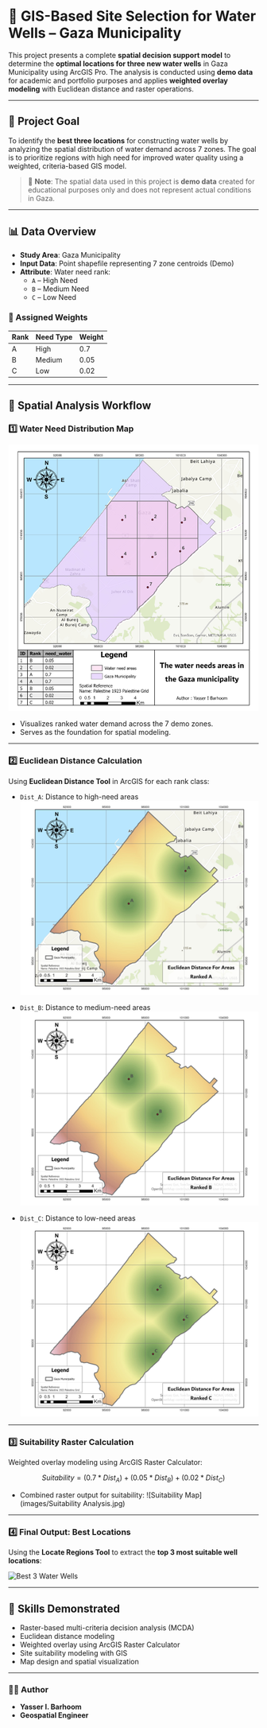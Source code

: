 # 🚰 GIS-Based Site Selection for Water Wells – Gaza Municipality

This project presents a complete **spatial decision support model** to determine the **optimal locations for three new water wells** in Gaza Municipality using ArcGIS Pro. The analysis is conducted using **demo data** for academic and portfolio purposes and applies **weighted overlay modeling** with Euclidean distance and raster operations.

---

## 🎯 Project Goal

To identify the **best three locations** for constructing water wells by analyzing the spatial distribution of water demand across 7 zones. The goal is to prioritize regions with high need for improved water quality using a weighted, criteria-based GIS model.

> 📝 **Note**: The spatial data used in this project is **demo data** created for educational purposes only and does not represent actual conditions in Gaza.

---

## 📊 Data Overview

- **Study Area**: Gaza Municipality
- **Input Data**: Point shapefile representing 7 zone centroids (Demo)
- **Attribute**: Water need rank:
  - `A` – High Need
  - `B` – Medium Need
  - `C` – Low Need

### 🔢 Assigned Weights

| Rank | Need Type     | Weight |
|------|---------------|--------|
| A    | High          | 0.7    |
| B    | Medium        | 0.05   |
| C    | Low           | 0.02   |

---

## 🧭 Spatial Analysis Workflow

### 1️⃣ Water Need Distribution Map

![Water Need Areas](images/data.jpg)

- Visualizes ranked water demand across the 7 demo zones.
- Serves as the foundation for spatial modeling.

---

### 2️⃣ Euclidean Distance Calculation

Using **Euclidean Distance Tool** in ArcGIS for each rank class:

- `Dist_A`: Distance to high-need areas  
  ![Distance A](images/EDistanceA.jpg)

- `Dist_B`: Distance to medium-need areas  
  ![Distance B](images/EDistanceB.jpg)

- `Dist_C`: Distance to low-need areas  
  ![Distance C](images/EDistanceC.jpg)

---

### 3️⃣ Suitability Raster Calculation

Weighted overlay modeling using ArcGIS Raster Calculator:

```math
Suitability = (0.7 * Dist_A) + (0.05 * Dist_B) + (0.02 * Dist_C)
````

* Combined raster output for suitability:
  ![Suitability Map](images/Suitability Analysis.jpg)

---

### 4️⃣ Final Output: Best Locations

Using the **Locate Regions Tool** to extract the **top 3 most suitable well locations**:

![Best 3 Water Wells](images/Best3Wells.jpg)

---

## 🧠 Skills Demonstrated

* Raster-based multi-criteria decision analysis (MCDA)
* Euclidean distance modeling
* Weighted overlay using ArcGIS Raster Calculator
* Site suitability modeling with GIS
* Map design and spatial visualization

---


### 👨‍💻 **Author**

* **Yasser I. Barhoom**
* **Geospatial Engineer**